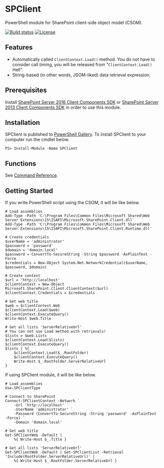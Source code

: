 ﻿# SPClient

PowerShell module for SharePoint client-side object model (CSOM).

[![Build status](https://img.shields.io/appveyor/ci/karamem0/SPClient.svg?style=flat-square)](https://ci.appveyor.com/project/karamem0/SPClient)
[![License](https://img.shields.io/github/license/karamem0/SPClient.svg?style=flat-square)](https://github.com/karamem0/SPClient/blob/master/LICENSE)

## Features

- Automatically called `ClientContext.Load()` method. You do not have to consider call timing, you  will be released from "`ClientContext.Load()` Hell".
- String-based (in other words, JSOM-liked) data retrieval expression.

## Prerequisites

Install [SharePoint Server 2016 Client Components SDK](https://www.microsoft.com/en-us/download/details.aspx?id=51679) or [SharePoint Server 2013 Client Components SDK](https://www.microsoft.com/en-us/download/details.aspx?id=35585) in order to use this module.

## Installation
SPClient is published to [PowerShell Gallery](https://www.powershellgallery.com/packages/SPClient). To install SPClient to your computer run the cmdlet below.

```
PS> Install-Module -Name SPClient
```

## Functions

See [Command Reference](doc/Index.md).

## Getting Started

If you write PowerShell script using the CSOM, it will be like below. 

```
# Load assemblies
Add-Type -Path 'C:\Program Files\Common Files\Microsoft Shared\Web Server Extensions\15\ISAPI\Microsoft.SharePoint.Client.dll'
Add-Type -Path 'C:\Program Files\Common Files\Microsoft Shared\Web Server Extensions\15\ISAPI\Microsoft.SharePoint.Client.Runtime.dll'

# Create credentials
$userName = 'administrator'
$password = 'password'
$domain = 'domain.local'
$password = ConvertTo-SecureString -String $password -AsPlainText -Force
$credentials = New-Object System.Net.NetworkCredential($userName, $password, $domain)

# Create context
$url = 'http://localhost'
$clientContext = New-Object Microsoft.SharePoint.Client.ClientContext($url)
$clientContext.Credentials = $credentials

# Get web title
$web = $clientContext.Web
$clientContext.Load($web)
$clientContext.ExecuteQuery()
Write-Host $web.Title

# Get all lists 'ServerRelativeUrl'
# You can not use Load method with retrievals!
$lists = $web.Lists
$clientContext.Load($lists)
$clientContext.ExecuteQuery()
$lists | %{ 
    $clientContext.Load($_.RootFolder)
    $clientContext.ExecuteQuery()
    Write-Host $_.RootFolder.ServerRelativeUrl
}
```

If using SPClient module, it will be like below. 

```
# Load assemblies
Use-SPClientType

# Connect to SharePoint
Connect-SPClientContext -Network `
    -Url 'http://localhost' `
    -UserName 'administrator' `
    -Password (ConvertTo-SecureString -String 'password' -AsPlainText -Force) `
    -Domain 'domain.local'

# Get web title
Get-SPClientWeb -Default |
    %{ Write-Host $_.Title }

# Get all lists 'ServerRelativeUrl'
Get-SPClientWeb -Default | Get-SPClientList -Retrieval 'Include(RootFolder.ServerRelativeUrl)' |
    %{ Write-Host $_.RootFolder.ServerRelativeUrl }
```

